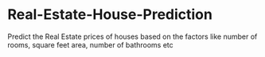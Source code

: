 # Real-Estate-House-Prediction
Predict the Real Estate prices of houses based on the factors like number of rooms, square feet area, number of bathrooms etc
